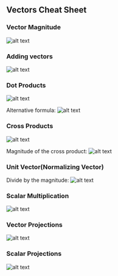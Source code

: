 ## **Vectors Cheat Sheet**

### **Vector Magnitude**

![alt text](http://mathurl.com/y8tb6jhy.png)

### **Adding vectors**

![alt text](http://mathurl.com/y9cxx7n8.png)

### **Dot Products**

![alt text](http://mathurl.com/y9dstn9c.png)

Alternative formula: ![alt text](http://mathurl.com/y7jgr9a3.png)

### **Cross Products**

![alt text](http://mathurl.com/y7bfzrdx.png)

Magnitude of the cross product:  ![alt text](http://mathurl.com/yahxm2x8.png)


### **Unit Vector(Normalizing Vector)**

Divide by the magnitude:   ![alt text](http://mathurl.com/ydgombx5.png)


### **Scalar Multiplication**

![alt text](http://mathurl.com/ybwnxgnz.png)

### **Vector Projections** 

![alt text](http://mathurl.com/y9uuxoyt.png)

### **Scalar Projections**

![alt text](http://mathurl.com/yao5hb5j.png)
